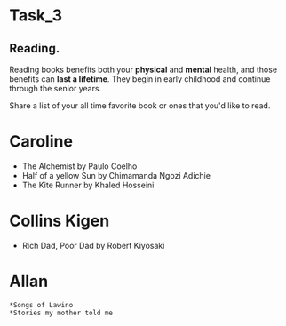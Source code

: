 # Task_3

## Reading.

Reading books benefits both your **physical** and **mental** health, and those benefits can **last a lifetime**. They begin in early childhood and continue through the senior years. 


Share a list of your all time favorite book or ones that you'd like to read.


# Caroline
  * The Alchemist by Paulo Coelho
  * Half of a yellow Sun by Chimamanda Ngozi Adichie
  * The Kite Runner by Khaled Hosseini 
# Collins Kigen
  * Rich Dad, Poor Dad by Robert Kiyosaki
   


# Allan  

    *Songs of Lawino
    *Stories my mother told me

